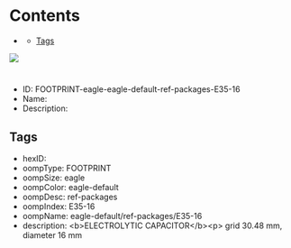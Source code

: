 



Contents
========

* [](#)
	* [Tags](#tags)
  
![][im]
# 

- ID: FOOTPRINT-eagle-eagle-default-ref-packages-E35-16
- Name: 
- Description: 

## Tags

- hexID: 
- oompType: FOOTPRINT
- oompSize: eagle
- oompColor: eagle-default
- oompDesc: ref-packages
- oompIndex: E35-16
- oompName: eagle-default/ref-packages/E35-16
- description: &lt;b&gt;ELECTROLYTIC CAPACITOR&lt;/b&gt;&lt;p&gt;&#xD;
grid 30.48 mm, diameter 16 mm



[im]: image.png
